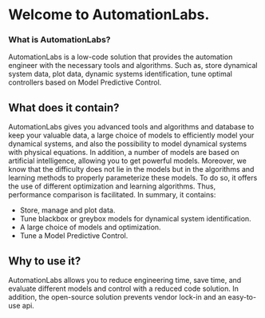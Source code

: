 # Welcome to AutomationLabs.

### What is AutomationLabs?

AutomationLabs is a low-code solution that provides the automation engineer with the necessary tools and algorithms. Such as, store dynamical system data, plot data, dynamic systems identification, tune optimal controllers based on Model Predictive Control.

## What does it contain?

AutomationLabs gives you advanced tools and algorithms and database to keep your valuable data, a large choice of models to efficiently model your dynamical systems, and also the possibility to model dynamical systems with physical equations. In addition, a number of models are based on artificial intelligence, allowing you to get powerful models. Moreover, we know that the difficulty does not lie in the models but in the algorithms and learning methods to properly parameterize these models. To do so, it offers the use of different optimization and learning algorithms. Thus, performance comparison is facilitated. In summary, it contains:

* Store, manage and plot data.
* Tune blackbox or greybox models for dynamical system identification.
* A large choice of models and optimization.
* Tune a Model Predictive Control.

## Why to use it?

AutomationLabs allows you to reduce engineering time, save time, and evaluate different models and control with a reduced code solution. In addition, the open-source solution prevents vendor lock-in and an easy-to-use api.
